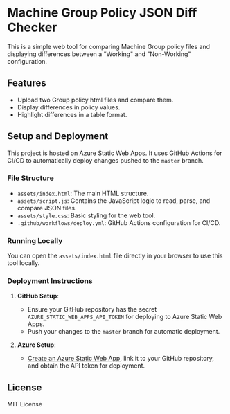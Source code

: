 # Machine Group Policy JSON Diff Checker

This is a simple web tool for comparing Machine Group policy files and displaying differences between a "Working" and "Non-Working" configuration.

## Features
- Upload two Group policy html files and compare them.
- Display differences in policy values.
- Highlight differences in a table format.

## Setup and Deployment

This project is hosted on Azure Static Web Apps. It uses GitHub Actions for CI/CD to automatically deploy changes pushed to the `master` branch.

### File Structure

- `assets/index.html`: The main HTML structure.
- `assets/script.js`: Contains the JavaScript logic to read, parse, and compare JSON files.
- `assets/style.css`: Basic styling for the web tool.
- `.github/workflows/deploy.yml`: GitHub Actions configuration for CI/CD.

### Running Locally
You can open the `assets/index.html` file directly in your browser to use this tool locally.

### Deployment Instructions

1. **GitHub Setup**:
   - Ensure your GitHub repository has the secret `AZURE_STATIC_WEB_APPS_API_TOKEN` for deploying to Azure Static Web Apps.
   - Push your changes to the `master` branch for automatic deployment.

2. **Azure Setup**:
   - [Create an Azure Static Web App](https://portal.azure.com/), link it to your GitHub repository, and obtain the API token for deployment.

## License
MIT License
